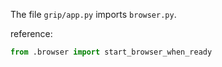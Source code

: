 The file `grip/app.py` imports `browser.py`.

reference:
```python:grip/app.py
from .browser import start_browser_when_ready
```
